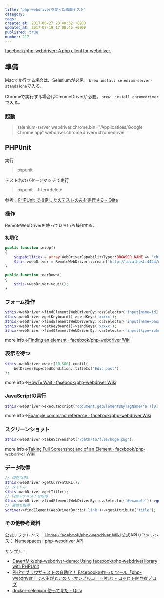 ```yaml
---
title: "php-webdriverを使った画面テスト"
category: 
tags: 
created_at: 2017-06-27 23:48:32 +0900
updated_at: 2017-07-19 17:08:45 +0900
published: true
number: 217
---
```


[facebook/php-webdriver: A php client for webdriver.](https://github.com/facebook/php-webdriver)

## 準備
Macで実行する場合は、Seleniumが必要。
`brew install selenium-server-standalone`で入る。

Chromeで実行する場合はChromeDriverが必要。
`brew  install chromedriver `で入る。

### 起動
> selenium-server webdriver.chrome.bin="/Applications/Google Chrome.app" webdriver.chrome.driver=chromedriver

## PHPUnit
実行
> phpunit

テスト名のパターンマッチで実行
> phpunit --filter=delete

参考：[PHPUnit で指定したのテストのみを実行する - Qiita](http://qiita.com/msysyamamoto/items/0c4dc0f0999a30d86154)

### 操作
RemoteWebDriverを使っていろいろ操作する。
#### 初期化
```php
public function setUp()
{
    $capabilities = array(WebDriverCapabilityType::BROWSER_NAME => 'chrome');
    $this->webDriver = RemoteWebDriver::create('http://localhost:4444/wd/hub', $capabilities);
}

public function tearDown()
{
    $this->webDriver->quit();
}
```

### フォーム操作
```php
$this->webDriver->findElement(WebDriverBy::cssSelector('input[name=id]'))->click();
$this->webDriver->getKeyboard()->sendKeys('xxxxx');
$this->webDriver->findElement(WebDriverBy::cssSelector('input[name=password]'))->click();
$this->webDriver->getKeyboard()->sendKeys('xxxxx');
$this->webDriver->findElement(WebDriverBy::cssSelector('input[type=submit]'))->click();
```
more info→[Finding an element · facebook/php-webdriver Wiki](https://github.com/facebook/php-webdriver/wiki/Finding-an-element)

### 表示を待つ
```php
$this->webDriver->wait(10,500)->until(
    WebDriverExpectedCondition::titleIs('Edit post')
);
```
more info→[HowTo Wait · facebook/php-webdriver Wiki](https://github.com/facebook/php-webdriver/wiki/HowTo-Wait)

### JavaScriptの実行
```php
$this->webDriver->executeScript("document.getElementsByTagName('a')[0].click()");
```
more info→[Example command reference · facebook/php-webdriver Wiki](https://github.com/facebook/php-webdriver/wiki/Example-command-reference#synchronous-script-execution)

### スクリーンショット
```php
$this->webDriver->takeScreenshot('/path/to/file/hoge.png');
```
more info→[Taking Full Screenshot and of an Element · facebook/php-webdriver Wiki](https://github.com/facebook/php-webdriver/wiki/Taking-Full-Screenshot-and-of-an-Element)

### データ取得
```php
// 現在のURL
$this->webDriver->getCurrentURL();
// タイトル
$this->webDriver->getTitle();
// 内部のテキストを取得
$this->webDriver->findElement(WebDriverBy::cssSelector('#example'))->getText();
// 属性を取得
$driver->findElement(WebDriverBy::id('link'))->getAttribute('title');
```

### その他参考資料
公式リファレンス：
[Home · facebook/php-webdriver Wiki](https://github.com/facebook/php-webdriver/wiki)
公式APIリファレンス：
[Namespaces | php-webdriver API](http://facebook.github.io/php-webdriver/latest/index.html)

サンプル：
- [DavertMik/php-webdriver-demo: Using facebook/php-webdriver library with PHPUnit](https://github.com/DavertMik/php-webdriver-demo)
- [PHPでブラウザテストの自動化！ Facebookの作ったツール「php-webdriver」で人生がときめく (サンプルコード付き) - コネヒト開発者ブログ](http://tech.connehito.com/entry/2015/08/21/152859)
- [docker-selenium 使って見た - Qiita](http://qiita.com/yutaChaos/items/4a1da5d55a3bf0df889e)



